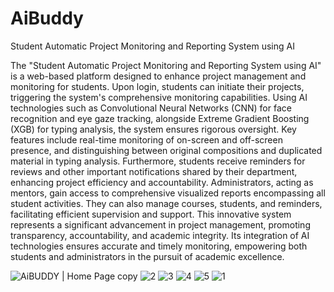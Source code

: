 # AiBuddy
Student Automatic Project Monitoring and Reporting System using AI


The "Student Automatic Project Monitoring and Reporting System using AI" is a web-based platform designed to enhance project management and monitoring for students. Upon login, students can initiate their projects, triggering the system's comprehensive monitoring capabilities. Using AI technologies such as Convolutional Neural Networks (CNN) for face recognition and eye gaze tracking, alongside Extreme Gradient Boosting (XGB) for typing analysis, the system ensures rigorous oversight.
Key features include real-time monitoring of on-screen and off-screen presence, and distinguishing between original compositions and duplicated material in typing analysis. Furthermore, students receive reminders for reviews and other important notifications shared by their department, enhancing project efficiency and accountability. Administrators, acting as mentors, gain access to comprehensive visualized reports encompassing all student activities. They can also manage courses, students, and reminders, facilitating efficient supervision and support.
This innovative system represents a significant advancement in project management, promoting transparency, accountability, and academic integrity. Its integration of AI technologies ensures accurate and timely monitoring, empowering both students and administrators in the pursuit of academic excellence.

![AiBUDDY | Home Page copy](https://github.com/sujigarasharma/AiBuddy-StudentProjectMonitoringSystem/assets/114681230/cf715571-49fc-463e-bdd0-bf43de50e2d2)
![2](https://github.com/sujigarasharma/AiBuddy-StudentProjectMonitoringSystem/assets/114681230/955e9dfb-6bc8-47e2-9e6b-766c8402592b)
![3](https://github.com/sujigarasharma/AiBuddy-StudentProjectMonitoringSystem/assets/114681230/87f842f7-0768-4208-ad2c-985998797f23)
![4](https://github.com/sujigarasharma/AiBuddy-StudentProjectMonitoringSystem/assets/114681230/f332143c-8691-46c9-8fe5-2bcc82a5b04a)
![5](https://github.com/sujigarasharma/AiBuddy-StudentProjectMonitoringSystem/assets/114681230/52d20f49-b6e5-43a3-9efd-830e1bb2c626)
![1](https://github.com/sujigarasharma/AiBuddy-StudentProjectMonitoringSystem/assets/114681230/1229b86c-440b-4504-aed6-bc2edc59d634)
